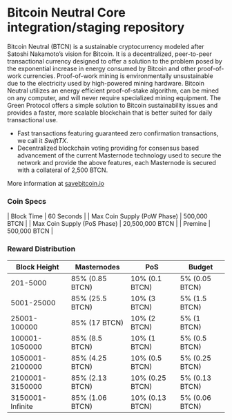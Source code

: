 Bitcoin Neutral Core integration/staging repository
=================================================

Bitcoin Neutral (BTCN) is a sustainable cryptocurrency modeled after Satoshi Nakamoto’s vision for Bitcoin. It is a decentralized, peer-to-peer transactional currency designed to offer a solution to the problem posed by the exponential increase in energy consumed by Bitcoin and other proof-of-work currencies. Proof-of-work mining is environmentally unsustainable due to the electricity used by high-powered mining hardware. Bitcoin Neutral utilizes an energy efficient proof-of-stake algorithm, can be mined on any computer, and will never require specialized mining equipment. The Green Protocol offers a simple solution to Bitcoin sustainability issues and provides a faster, more scalable blockchain that is better suited for daily transactional use.

- Fast transactions featuring guaranteed zero confirmation transactions, we call it _SwiftTX_.
- Decentralized blockchain voting providing for consensus based advancement of the current Masternode
  technology used to secure the network and provide the above features, each Masternode is secured
  with a collateral of 2,500 BTCN.

More information at [savebitcoin.io](http://www.savebitcoin.io)

### Coin Specs
| Block Time                  | 60 Seconds      |
| Max Coin Supply (PoW Phase) | 500,000 BTCN    |
| Max Coin Supply (PoS Phase) | 20,500,000 BTCN |
| Premine                     | 500,000 BTCN    |

### Reward Distribution

| **Block Height** | **Masternodes**  | **PoS**          | **Budget**      |
|------------------|------------------|------------------|-----------------|
| 201-5000         | 85% (0.85 BTCN)  | 10% (0.1 BTCN)   | 5% (0.05 BTCN)  |
| 5001-25000       | 85% (25.5 BTCN)  | 10% (3 BTCN)     | 5% (1.5 BTCN)   |
| 25001-100000     | 85% (17 BTCN)    | 10% (2 BTCN)     | 5% (1 BTCN)     |
| 100001-1050000   | 85% (8.5 BTCN)   | 10% (1 BTCN)     | 5% (0.5 BTCN)   |
| 1050001-2100000  | 85% (4.25 BTCN)  | 10% (0.5 BTCN)   | 5% (0.25 BTCN)  |
| 2100001-3150000  | 85% (2.13 BTCN)  | 10% (0.25 BTCN)  | 5% (0.13 BTCN)  |
| 3150001-Infinite | 85% (1.06 BTCN)  | 10% (0.13 BTCN)  | 5% (0.06 BTCN)  |
